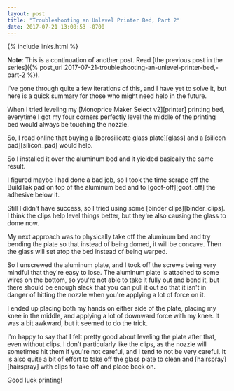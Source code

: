 ```yaml
--- 
layout: post
title: "Troubleshooting an Unlevel Printer Bed, Part 2"
date: 2017-07-21 13:08:53 -0700
---
```


{% include links.html %}

**Note**: This is a continuation of another post. Read [the previous post in the series]({% post_url 2017-07-21-troubleshooting-an-unlevel-printer-bed,-part-2 %}).

I've gone through quite a few iterations of this, and I have yet to solve it, but here is a quick summary for those who might need help in the future.

When I tried leveling my [Monoprice Maker Select v2][printer] printing bed, everytime I got my four corners perfectly level the middle of the printing bed would always be touching the nozzle.

So, I read online that buying a [borosilicate glass plate][glass] and a [silicon pad][silicon_pad] would help.

So I installed it over the aluminum bed and it yielded basically the same result.

I figured maybe I had done a bad job, so I took the time scrape off the BuildTak pad on top of the aluminum bed and to [goof-off][goof_off] the adhesive below it. 

Still I didn't have success, so I tried using some [binder clips][binder_clips]. I think the clips help level things better, but they're also causing the glass to dome now.

My next approach was to physically take off the aluminum bed and try bending the plate so that instead of being domed, it will be concave. Then the glass will set atop the bed instead of being warped.

So I unscrewed the aluminum plate, and I took off the screws being very mindful that they're easy to lose. The aluminum plate is attached to some wires on the bottom, so you're not able to take it fully out and bend it, but there should be enough slack that you can pull it out so that it isn't in danger of hitting the nozzle when you're applying a lot of force on it.

I ended up placing both my hands on either side of the plate, placing my knee in the middle, and applying a lot of downward force with my knee. It was a bit awkward, but it seemed to do the trick.

I'm happy to say that I felt pretty good about leveling the plate after that, even without clips. I don't particularly like the clips, as the nozzle will sometimes hit them if you're not careful, and I tend to not be very careful. It is also quite a bit of effort to take off the glass plate to clean and [hairspray][hairspray] with clips to take off and place back on.

Good luck printing!

